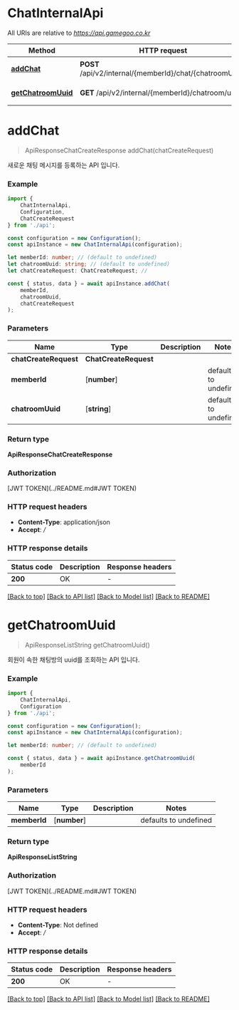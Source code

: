 # ChatInternalApi

All URIs are relative to *https://api.gamegoo.co.kr*

|Method | HTTP request | Description|
|------------- | ------------- | -------------|
|[**addChat**](#addchat) | **POST** /api/v2/internal/{memberId}/chat/{chatroomUuid} | 채팅 메시지 등록 API|
|[**getChatroomUuid**](#getchatroomuuid) | **GET** /api/v2/internal/{memberId}/chatroom/uuid | 채팅방 uuid 조회 API|

# **addChat**
> ApiResponseChatCreateResponse addChat(chatCreateRequest)

새로운 채팅 메시지를 등록하는 API 입니다.

### Example

```typescript
import {
    ChatInternalApi,
    Configuration,
    ChatCreateRequest
} from './api';

const configuration = new Configuration();
const apiInstance = new ChatInternalApi(configuration);

let memberId: number; // (default to undefined)
let chatroomUuid: string; // (default to undefined)
let chatCreateRequest: ChatCreateRequest; //

const { status, data } = await apiInstance.addChat(
    memberId,
    chatroomUuid,
    chatCreateRequest
);
```

### Parameters

|Name | Type | Description  | Notes|
|------------- | ------------- | ------------- | -------------|
| **chatCreateRequest** | **ChatCreateRequest**|  | |
| **memberId** | [**number**] |  | defaults to undefined|
| **chatroomUuid** | [**string**] |  | defaults to undefined|


### Return type

**ApiResponseChatCreateResponse**

### Authorization

[JWT TOKEN](../README.md#JWT TOKEN)

### HTTP request headers

 - **Content-Type**: application/json
 - **Accept**: */*


### HTTP response details
| Status code | Description | Response headers |
|-------------|-------------|------------------|
|**200** | OK |  -  |

[[Back to top]](#) [[Back to API list]](../README.md#documentation-for-api-endpoints) [[Back to Model list]](../README.md#documentation-for-models) [[Back to README]](../README.md)

# **getChatroomUuid**
> ApiResponseListString getChatroomUuid()

회원이 속한 채팅방의 uuid를 조회하는 API 입니다.

### Example

```typescript
import {
    ChatInternalApi,
    Configuration
} from './api';

const configuration = new Configuration();
const apiInstance = new ChatInternalApi(configuration);

let memberId: number; // (default to undefined)

const { status, data } = await apiInstance.getChatroomUuid(
    memberId
);
```

### Parameters

|Name | Type | Description  | Notes|
|------------- | ------------- | ------------- | -------------|
| **memberId** | [**number**] |  | defaults to undefined|


### Return type

**ApiResponseListString**

### Authorization

[JWT TOKEN](../README.md#JWT TOKEN)

### HTTP request headers

 - **Content-Type**: Not defined
 - **Accept**: */*


### HTTP response details
| Status code | Description | Response headers |
|-------------|-------------|------------------|
|**200** | OK |  -  |

[[Back to top]](#) [[Back to API list]](../README.md#documentation-for-api-endpoints) [[Back to Model list]](../README.md#documentation-for-models) [[Back to README]](../README.md)

